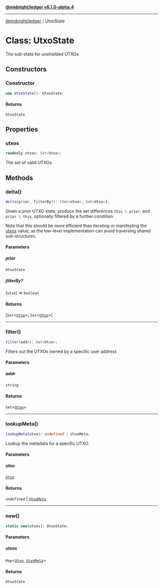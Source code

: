 [**@midnight/ledger v6.1.0-alpha.4**](../README.md)

***

[@midnight/ledger](../globals.md) / UtxoState

# Class: UtxoState

The sub-state for unshielded UTXOs

## Constructors

### Constructor

```ts
new UtxoState(): UtxoState;
```

#### Returns

`UtxoState`

## Properties

### utxos

```ts
readonly utxos: Set<Utxo>;
```

The set of valid UTXOs

## Methods

### delta()

```ts
delta(prior, filterBy?): [Set<Utxo>, Set<Utxo>];
```

Given a prior UTXO state, produce the set differences `this \ prior`, and
`prior \ this`, optionally filtered by a further condition.

Note that this should be more efficient than iterating or manifesting the
[utxos](#utxos) value, as the low-level implementation can avoid traversing
shared sub-structures.

#### Parameters

##### prior

`UtxoState`

##### filterBy?

(`utxo`) => `boolean`

#### Returns

\[`Set`\<[`Utxo`](../type-aliases/Utxo.md)\>, `Set`\<[`Utxo`](../type-aliases/Utxo.md)\>\]

***

### filter()

```ts
filter(addr): Set<Utxo>;
```

Filters out the UTXOs owned by a specific user address

#### Parameters

##### addr

`string`

#### Returns

`Set`\<[`Utxo`](../type-aliases/Utxo.md)\>

***

### lookupMeta()

```ts
lookupMeta(utxo): undefined | UtxoMeta;
```

Lookup the metadata for a specific UTXO.

#### Parameters

##### utxo

[`Utxo`](../type-aliases/Utxo.md)

#### Returns

`undefined` \| [`UtxoMeta`](UtxoMeta.md)

***

### new()

```ts
static new(utxos): UtxoState;
```

#### Parameters

##### utxos

`Map`\<[`Utxo`](../type-aliases/Utxo.md), [`UtxoMeta`](UtxoMeta.md)\>

#### Returns

`UtxoState`
